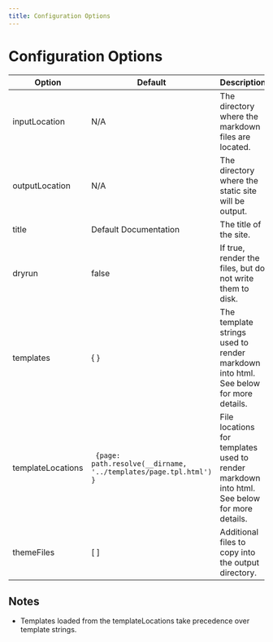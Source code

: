 ```yaml
---
title: Configuration Options
---
```


# Configuration Options

| Option         | Default               | Description
|----------------|-----------------------|------------------
| inputLocation  | N/A                   | The directory where the markdown files are located.
| outputLocation | N/A                   | The directory where the static site will be output.
| title          | Default Documentation | The title of the site.
| dryrun         | false                 | If true, render the files, but do not write them to disk.
| templates      | { }                   | The template strings used to render markdown into html. See below for more details.
| templateLocations | `` {page: path.resolve(__dirname, '../templates/page.tpl.html') }`` | File locations for templates used to render markdown into html. See below for more details.
| themeFiles     | [ ]                   | Additional files to copy into the output directory.


## Notes
* Templates loaded from the templateLocations take precedence over template strings.